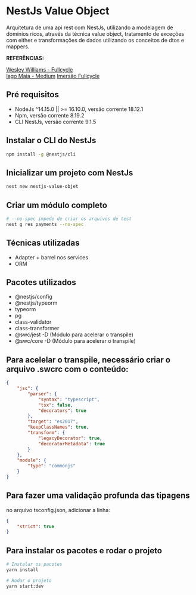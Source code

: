 # NestJs Value Object

Arquitetura de uma api rest com NestJs, utilizando a modelagem de domínios ricos, através da técnica value object, tratamento de exceções com either e transformações de dados utilizando os conceitos de dtos e mappers.

**REFERÊNCIAS:**

[Wesley Williams - Fullcycle](https://github.com/codeedu/nest-kafka/tree/master/apache-kafka)<br />
[Iago Maia - Medium](https://medium.com/@iago.maiasilva/construindo-uma-api-com-nestjs-postgresql-e-docker-parte-1-criando-nosso-primeiro-endpoint-248d4b8ecc9c)
[Imersão Fullcycle](https://github.com/codeedu/live-imersao-fullcycle8-nestjs-clean-architecture)

## Pré requisitos

-   NodeJs ^14.15.0 || >= 16.10.0, versão corrente 18.12.1
-   Npm, versão corrente 8.19.2
-   CLI NestJs, versão corrente 9.1.5

## Instalar o CLI do NestJs

```bash
npm install -g @nestjs/cli
```

## Inicializar um projeto com NestJs

```bash
nest new nestjs-value-objet
```

## Criar um módulo completo

```bash
# --no-spec impede de criar os arquivos de test
nest g res payments --no-spec
```

## Técnicas utilizadas

-   Adapter + barrel nos services
-   ORM

## Pacotes utilizados

-   @nestjs/config
-   @nestjs/typeorm
-   typeorm
-   pg
-   class-validator
-   class-transformer
-   @swc/jest -D (Módulo para acelerar o transpile)
-   @swc/core -D (Módulo para acelerar o transpile)

## Para acelelar o transpile, necessário criar o arquivo .swcrc com o conteúdo:

```json
{
    "jsc": {
        "parser": {
            "syntax": "typescript",
            "tsx": false,
            "decorators": true
        },
        "target": "es2017",
        "keepClassNames": true,
        "transform": {
            "legacyDecorator": true,
            "decoratorMetadata": true
        }
    },
    "module": {
        "type": "commonjs"
    }
}
```

## Para fazer uma validação profunda das tipagens

no arquivo tsconfig.json, adicionar a linha:

```json
{
    "strict": true
}
```

## Para instalar os pacotes e rodar o projeto

```bash
# Instalar os pacotes
yarn install

# Rodar o projeto
yarn start:dev
```
